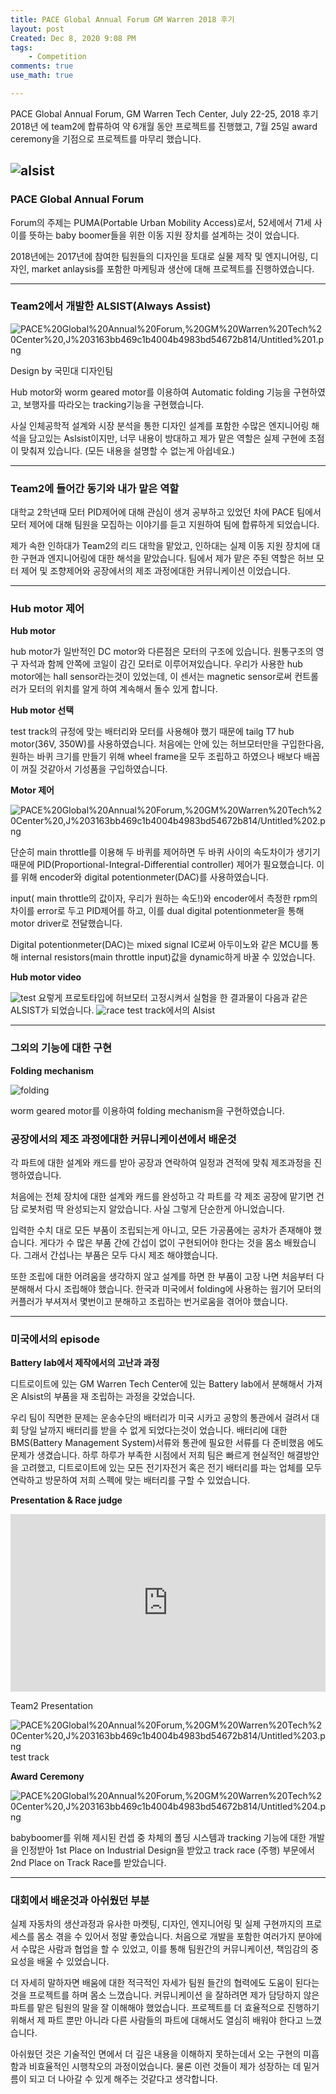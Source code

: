 ```yaml
---
title: PACE Global Annual Forum GM Warren 2018 후기
layout: post
Created: Dec 8, 2020 9:08 PM
tags:
    - Competition
comments: true
use_math: true

---
```


PACE Global Annual Forum, GM Warren Tech Center, July 22-25, 2018 후기
2018년 에 team2에 합류하여 약  6개월 동안 프로젝트를 진행했고, 7월 25일 award ceremony을 기점으로 프로젝트를 마무리 했습니다.

![alsist](/images/2018/pace/alsist.png)
---

### PACE Global Annual Forum

Forum의 주제는 PUMA(Portable Urban Mobility Access)로서, 52세에서 71세 사이를 뜻하는 baby boomer들을 위한 이동 지원 장치를 설계하는 것이 었습니다.

2018년에는 2017년에 참여한 팀원들의 디자인을 토대로 실물 제작 및 엔지니어링, 디자인, market anlaysis를 포함한 마케팅과 생산에 대해 프로젝트를 진행하였습니다.

---

### Team2에서 개발한 ALSIST(Always Assist)

![PACE%20Global%20Annual%20Forum,%20GM%20Warren%20Tech%20Center%20,J%203163bb469c1b4004b4983bd54672b814/Untitled%201.png](/images/2018/pace/design.png)

Design by  국민대 디자인팀

Hub motor와 worm geared motor를 이용하여 Automatic folding 기능을 구현하였고, 보행자를 따라오는 tracking기능을 구현했습니다.

사실 인체공학적 설계와 시장 분석을 통한 디자인 설계를 포함한 수많은 엔지니어링 해석을 담고있는 Aslsist이지만, 너무 내용이 방대하고 제가 맡은 역할은 실제 구현에 초점이 맞춰져 있습니다. (모든 내용을 설명할 수 없는게 아쉽네요.)

---

### Team2에 들어간 동기와 내가 맡은 역할

대학교 2학년때 모터 PID제어에 대해 관심이 생겨 공부하고 있었던 차에 PACE 팀에서 모터 제어에 대해 팀원을 모집하는 이야기를 듣고 지원하여 팀에 합류하게 되었습니다.

제가 속한 인하대가 Team2의 리드 대학을 맡았고, 인하대는 실제 이동 지원 장치에 대한 구현과 엔지니어링에 대한 해석을 맡았습니다. 팀에서 제가 맡은 주된 역할은 허브 모터 제어 및 조향제어와 공장에서의 제조 과정에대한 커뮤니케이션 이었습니다.

---

### Hub motor 제어

**Hub motor**

hub motor가 일반적인 DC motor와 다른점은 모터의 구조에 있습니다. 원통구조의 영구 자석과 함께 안쪽에 코일이 감긴 모터로 이루어져있습니다. 우리가 사용한 hub motor에는 hall sensor라는것이 있었는데, 이 센서는 magnetic sensor로써 컨트롤러가 모터의 위치를 알게 하여 계속해서 돌수 있게 합니다.

**Hub motor 선택**

test track의 규정에 맞는 배터리와 모터를 사용해야 했기 때문에 tailg T7 hub motor(36V, 350W)를 사용하였습니다. 처음에는 안에 있는 허브모터만을 구입한다음, 원하는 바퀴 크기를 만들기 위해 wheel frame을 모두 조립하고 하였으나 배보다 배꼽이 꺼질 것같아서 기성품을 구입하였습니다.

**Motor 제어**

![PACE%20Global%20Annual%20Forum,%20GM%20Warren%20Tech%20Center%20,J%203163bb469c1b4004b4983bd54672b814/Untitled%202.png](/images/2018/pace/control.png)

단순히 main throttle를 이용해 두 바퀴를 제어하면 두 바퀴 사이의 속도차이가 생기기 때문에 PID(Proportional-Integral-Differential controller) 제어가 필요했습니다. 이를 위해 encoder와 digital potentionmeter(DAC)를 사용하였습니다.

input( main throttle의 값이자, 우리가 원하는 속도!)와 encoder에서 측정한 rpm의 차이를 error로 두고 PID제어를 하고, 이를 dual digital potentionmeter을 통해 motor driver로 전달했습니다.

Digital potentionmeter(DAC)는  mixed signal IC로써 아두이노와 같은 MCU를 통해  internal resistors(main throttle input)값을 dynamic하게 바꿀 수 있었습니다.

**Hub motor video**


![test](/assets/test.gif)
요렇게 프로토타입에 허브모터 고정시켜서 실험을 한 결과물이 다음과 같은 ALSIST가 되었습니다.
![race](/assets/race.gif)
test track에서의 Alsist

---

### 그외의 기능에 대한 구현

**Folding mechanism**

![folding](/assets/folding.gif)

worm geared motor를 이용하여 folding mechanism을 구현하였습니다.

### 공장에서의 제조 과정에대한 커뮤니케이션에서 배운것

각 파트에  대한 설계와 캐드를 받아 공장과 연락하여 일정과 견적에 맞춰 제조과정을 진행하였습니다.

처음에는  전체 장치에 대한 설계와 캐드를 완성하고 각 파트를 각 제조 공장에 맡기면 건담 로봇처럼 딱 완성되는지 알았습니다.  사실 그렇게 단순한게 아니었습니다.

입력한 수치 대로 모든 부품이 조립되는게 아니고, 모든 가공품에는 공차가 존재해야 했습니다. 게다가 수 많은 부품 간에 간섭이 없이 구현되어야 한다는 것을 몸소 배웠습니다. 그래서 간섭나는 부품은 모두 다시 제조 해야했습니다.

또한 조립에 대한 어려움을 생각하지 않고 설계를 하면 한 부품이 고장 나면 처음부터 다 분해해서 다시 조립해야 했습니다. 한국과 미국에서 folding에 사용하는 웜기어 모터의 커플러가 부셔져서 몇번이고 분해하고 조립하는 번거로움을  겪어야 했습니다.

---

### 미국에서의 episode

**Battery lab에서 제작에서의 고난과 과정**

디트로이트에 있는 GM Warren Tech Center에 있는 Battery lab에서 분해해서 가져온 Alsist의 부품을 재 조립하는 과정을 갖었습니다.

우리 팀이 직면한 문제는 운송수단의 배터리가 미국 시카고 공항의 통관에서 걸려서 대회 당일 날까지 배터리를 받을 수 없게 되었다는것이 었습니다. 배터리에 대한 BMS(Battery Management System)서류와 통관에 필요한 서류를 다 준비했음 에도 문제가 생겼습니다. 하루 하루가 부족한 시점에서 저희 팀은 빠르게 현실적인 해결방안을 고려했고, 디트로이트에 있는 모든 전기자전거 혹은 전기 배터리를 파는 업체를 모두 연락하고 방문하여 저희 스펙에 맞는 배터리를 구할 수 있었습니다.

**Presentation & Race judge**

<style>.embed-container { position: relative; padding-bottom: 56.25%; height: 0; overflow: hidden; max-width: 100%; } .embed-container iframe, .embed-container object, .embed-container embed { position: absolute; top: 0; left: 0; width: 100%; height: 100%; }</style><div class='embed-container'><iframe src='https://www.youtube.com/embed//Axa3c8FSyy4' frameborder='0' allowfullscreen></iframe></div>

Team2 Presentation

![PACE%20Global%20Annual%20Forum,%20GM%20Warren%20Tech%20Center%20,J%203163bb469c1b4004b4983bd54672b814/Untitled%203.png](/images/2018/pace/race.png)
test track

**Award Ceremony**

![PACE%20Global%20Annual%20Forum,%20GM%20Warren%20Tech%20Center%20,J%203163bb469c1b4004b4983bd54672b814/Untitled%204.png](/images/2018/pace/award.png)

babyboomer를 위해 제시된 컨셉 중 차체의 폴딩 시스템과 tracking 기능에 대한 개발을 인정받아 1st Place on Industrial Design을 받았고 track race (주행) 부문에서  2nd Place on Track Race를 받았습니다.

---

### 대회에서 배운것과 아쉬웠던 부분

실제 자동차의 생산과정과 유사한 마켓팅, 디자인, 엔지니어링 및 실제 구현까지의 프로세스를 몸소 겪을 수 있어서 정말 좋았습니다. 처음으로 개발을 포함한 여러가지 분야에서 수많은 사람과 협업을 할  수 있었고, 이를 통해 팀원간의 커뮤니케이션, 책임감의 중요성을 배울 수 있었습니다.

더 자세히 말하자면  배움에 대한 적극적인 자세가 팀원 들간의 협력에도 도움이 된다는 것을 프로젝트를 하며 몸소 느꼈습니다. 커뮤니케이션 을 잘하려면 제가 담당하지 않은 파트를 맡은 팀원의 말을 잘 이해해야 했었습니다. 프로젝트를 더 효율적으로 진행하기 위해서 제 파트 뿐만 아니라 다른 사람들의 파트에 대해서도 열심히 배워야 한다고 느꼈습니다.

아쉬웠던 것은 기술적인 면에서 더 깊은 내용을 이해하지 못하는데서 오는 구현의 미흡함과 비효율적인 시행착오의 과정이었습니다. 물론  이런 것들이 제가 성장하는 데 밑거름이 되고 더 나아갈 수 있게 해주는 것같다고 생각합니다.
